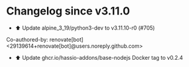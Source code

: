 # Changelog since v3.11.0
- ⬆️ Update alpine_3_19/python3-dev to v3.11.10-r0 (#705)

Co-authored-by: renovate[bot] <29139614+renovate[bot]@users.noreply.github.com> 
- ⬆️ Update ghcr.io/hassio-addons/base-nodejs Docker tag to v0.2.4 
